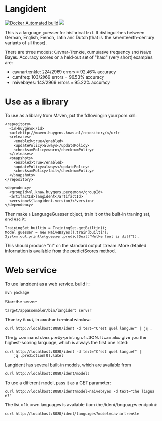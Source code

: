 Langident
=========

[![Docker Automated build](https://img.shields.io/docker/automated/huygensing/langident.svg)](https://hub.docker.com/r/huygensing/langident) [![](https://images.microbadger.com/badges/image/huygensing/langident.svg)](https://microbadger.com/images/huygensing/langident "Get your own image badge on microbadger.com")

This is a language guesser for historical text. It distinguishes between
German, English, French, Latin and Dutch (that is, the seventeenth-century
variants of all those).

There are three models: Cavnar-Trenkle, cumulative frequency and Naive Bayes.
Accuracy scores on a held-out set of "hard" (very short) examples are:

* cavnartrenkle: 224/2969 errors = 92.46% accuracy
* cumfreq: 103/2969 errors = 96.53% accuracy
* naivebayes: 142/2969 errors = 95.22% accuracy


Use as a library
================

To use as a library from Maven, put the following in your pom.xml:

    <repository>
      <id>huygens</id>
      <url>http://maven.huygens.knaw.nl/repository/</url>
      <releases>
        <enabled>true</enabled>
        <updatePolicy>always</updatePolicy>
        <checksumPolicy>warn</checksumPolicy>
      </releases>
      <snapshots>
        <enabled>true</enabled>
        <updatePolicy>always</updatePolicy>
        <checksumPolicy>fail</checksumPolicy>
      </snapshots>
    </repository>

    <dependency>
      <groupId>nl.knaw.huygens.pergamon</groupId>
      <artifactId>langident</artifactId>
      <version>${langident.version}</version>
    </dependency>

Then make a LanguageGuesser object, train it on the built-in training set,
and use it:

    TrainingSet builtin = TrainingSet.getBuiltin();
    Model guesser = new NaiveBayes().train(builtin);
    System.out.println(guesser.predictBest("Welke taal is dit?"));

This should produce "nl" on the standard output stream. More detailed
information is available from the predictScores method.


Web service
===========

To use langident as a web service, build it:

    mvn package

Start the server:

    target/appassembler/bin/langident server

Then try it out, in another terminal window:

    curl http://localhost:8080/ident -d text="C'est quel langue?" | jq .

The [jq](https://stedolan.github.io/jq/) command does pretty-printing of JSON.
It can also give you the highest-scoring language, which is always the first
one listed:

    curl http://localhost:8080/ident -d text="C'est quel langue?" |
        jq .prediction[0].label

Langident has several built-in models, which are available from

    curl http://localhost:8080/ident/models

To use a different model, pass it as a GET parameter:

    curl http://localhost:8080/ident?model=naivebayes -d text="che lingua è?"

The list of known languages is available from the /ident/languages endpoint:

    curl http://localhost:8080/ident/languages?model=cavnartrenkle
 